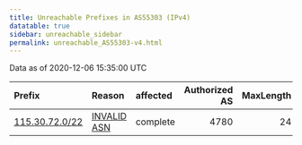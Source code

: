 ```yaml
---
title: Unreachable Prefixes in AS55303 (IPv4)
datatable: true
sidebar: unreachable_sidebar
permalink: unreachable_AS55303-v4.html
---
```


Data as of 2020-12-06 15:35:00 UTC


<div class="datatable-begin"></div>

| Prefix                                                 | Reason                                                                                                | affected   |   Authorized AS |   MaxLength | Anchor                                       |   unreachable /24s |
|:-------------------------------------------------------|:------------------------------------------------------------------------------------------------------|:-----------|----------------:|------------:|:---------------------------------------------|-------------------:|
| [115.30.72.0/22](https://stat.ripe.net/115.30.72.0/22) | [INVALID ASN](https://rpki-validator.ripe.net/announcement-preview?asn=AS55303&prefix=115.30.72.0/22) | complete   |            4780 |          24 | [APNIC](unreachable_APNIC_RPKI_Root-v4.html) |                  4 |

<div class="datatable-end"></div>